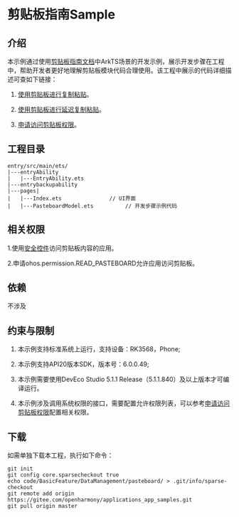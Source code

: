 #  剪贴板指南Sample 

## 介绍

 本示例通过使用[剪贴板指南文档](https://gitcode.com/openharmony/docs/tree/master/zh-cn/application-dev/basic-services/pasteboard)中ArkTS场景的开发示例，展示开发步骤在工程中，帮助开发者更好地理解剪贴板模块代码合理使用。该工程中展示的代码详细描述可查如下链接：

1. [使用剪贴板进行复制粘贴](https://gitcode.com/openharmony/docs/blob/master/zh-cn/application-dev/basic-services/pasteboard/use_pasteboard_to_copy_and_paste.md)。

2. [使用剪贴板进行延迟复制粘贴](https://gitcode.com/openharmony/docs/blob/master/zh-cn/application-dev/basic-services/pasteboard/pasteboard-time-lapse-copy-and-paste.md)。

3. [申请访问剪贴板权限](https://gitcode.com/openharmony/docs/blob/master/zh-cn/application-dev/basic-services/pasteboard/get-pastedata-permission-guidelines.md)。

## 工程目录

```
entry/src/main/ets/
|---entryAbility
|   |---EntryAbility.ets
|---entrybackupability
|---pages|
|   |---Index.ets               // UI界面
|   |---PasteboardModel.ets          // 开发步骤示例代码
```

## 相关权限

1.使用[安全控件](https://gitcode.com/openharmony/docs/blob/master/zh-cn/application-dev/security/AccessToken/pastebutton.md)访问剪贴板内容的应用。

2.申请ohos.permission.READ_PASTEBOARD允许应用访问剪贴板。

## 依赖

不涉及

## 约束与限制

1. 本示例支持标准系统上运行，支持设备：RK3568，Phone;

2. 本示例支持API20版本SDK，版本号：6.0.0.49;

3. 本示例需要使用DevEco Studio 5.1.1 Release（5.1.1.840）及以上版本才可编译运行。

4. 本示例涉及调用系统权限的接口，需要配置允许权限列表，可以参考[申请访问剪贴板权限](https://gitcode.com/openharmony/docs/blob/master/zh-cn/application-dev/basic-services/pasteboard/get-pastedata-permission-guidelines.md)配置相关权限。

## 下载

如需单独下载本工程，执行如下命令：

    git init
    git config core.sparsecheckout true
    echo code/BasicFeature/DataManagement/pasteboard/ > .git/info/sparse-checkout
    git remote add origin https://gitee.com/openharmony/applications_app_samples.git
    git pull origin master
